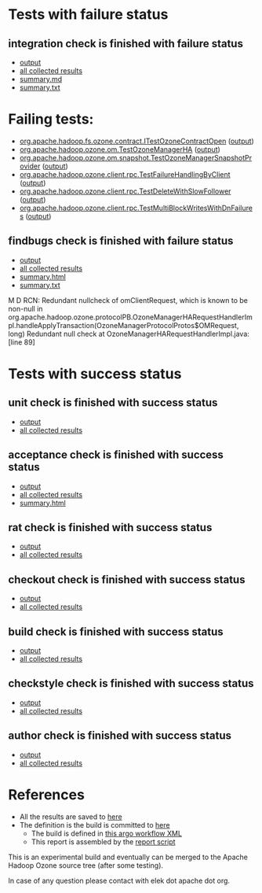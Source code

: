 # Tests with failure status

## integration check is finished with failure status

   * [output](https://raw.githubusercontent.com/elek/ozone-ci-q4/master/pr/pr-hdds-2318-qqrts/integration/output.log)
   * [all collected results](https://github.com/elek/ozone-ci-q4/tree/master/pr/pr-hdds-2318-qqrts/integration)
   * [summary.md](https://github.com/elek/ozone-ci-q4/tree/master/pr/pr-hdds-2318-qqrts/integration/summary.md)
   * [summary.txt](https://github.com/elek/ozone-ci-q4/tree/master/pr/pr-hdds-2318-qqrts/integration/summary.txt)

# Failing tests: 

 * [org.apache.hadoop.fs.ozone.contract.ITestOzoneContractOpen](hadoop-ozone/ozonefs/org.apache.hadoop.fs.ozone.contract.ITestOzoneContractOpen.txt) ([output](hadoop-ozone/ozonefs/org.apache.hadoop.fs.ozone.contract.ITestOzoneContractOpen-output.txt))
 * [org.apache.hadoop.ozone.om.TestOzoneManagerHA](hadoop-ozone/integration-test/org.apache.hadoop.ozone.om.TestOzoneManagerHA.txt) ([output](hadoop-ozone/integration-test/org.apache.hadoop.ozone.om.TestOzoneManagerHA-output.txt))
 * [org.apache.hadoop.ozone.om.snapshot.TestOzoneManagerSnapshotProvider](hadoop-ozone/integration-test/org.apache.hadoop.ozone.om.snapshot.TestOzoneManagerSnapshotProvider.txt) ([output](hadoop-ozone/integration-test/org.apache.hadoop.ozone.om.snapshot.TestOzoneManagerSnapshotProvider-output.txt))
 * [org.apache.hadoop.ozone.client.rpc.TestFailureHandlingByClient](hadoop-ozone/integration-test/org.apache.hadoop.ozone.client.rpc.TestFailureHandlingByClient.txt) ([output](hadoop-ozone/integration-test/org.apache.hadoop.ozone.client.rpc.TestFailureHandlingByClient-output.txt))
 * [org.apache.hadoop.ozone.client.rpc.TestDeleteWithSlowFollower](hadoop-ozone/integration-test/org.apache.hadoop.ozone.client.rpc.TestDeleteWithSlowFollower.txt) ([output](hadoop-ozone/integration-test/org.apache.hadoop.ozone.client.rpc.TestDeleteWithSlowFollower-output.txt))
 * [org.apache.hadoop.ozone.client.rpc.TestMultiBlockWritesWithDnFailures](hadoop-ozone/integration-test/org.apache.hadoop.ozone.client.rpc.TestMultiBlockWritesWithDnFailures.txt) ([output](hadoop-ozone/integration-test/org.apache.hadoop.ozone.client.rpc.TestMultiBlockWritesWithDnFailures-output.txt))

## findbugs check is finished with failure status

   * [output](https://raw.githubusercontent.com/elek/ozone-ci-q4/master/pr/pr-hdds-2318-qqrts/findbugs/output.log)
   * [all collected results](https://github.com/elek/ozone-ci-q4/tree/master/pr/pr-hdds-2318-qqrts/findbugs)
   * [summary.html](https://elek.github.io/ozone-ci-q4/pr/pr-hdds-2318-qqrts/findbugs/summary.html)
   * [summary.txt](https://github.com/elek/ozone-ci-q4/tree/master/pr/pr-hdds-2318-qqrts/findbugs/summary.txt)

M D RCN: Redundant nullcheck of omClientRequest, which is known to be non-null in org.apache.hadoop.ozone.protocolPB.OzoneManagerHARequestHandlerImpl.handleApplyTransaction(OzoneManagerProtocolProtos$OMRequest, long)  Redundant null check at OzoneManagerHARequestHandlerImpl.java:[line 89]


# Tests with success status

## unit check is finished with success status

   * [output](https://raw.githubusercontent.com/elek/ozone-ci-q4/master/pr/pr-hdds-2318-qqrts/unit/output.log)
   * [all collected results](https://github.com/elek/ozone-ci-q4/tree/master/pr/pr-hdds-2318-qqrts/unit)


## acceptance check is finished with success status

   * [output](https://raw.githubusercontent.com/elek/ozone-ci-q4/master/pr/pr-hdds-2318-qqrts/acceptance/output.log)
   * [all collected results](https://github.com/elek/ozone-ci-q4/tree/master/pr/pr-hdds-2318-qqrts/acceptance)
   * [summary.html](https://elek.github.io/ozone-ci-q4/pr/pr-hdds-2318-qqrts/acceptance/summary.html)


## rat check is finished with success status

   * [output](https://raw.githubusercontent.com/elek/ozone-ci-q4/master/pr/pr-hdds-2318-qqrts/rat/output.log)
   * [all collected results](https://github.com/elek/ozone-ci-q4/tree/master/pr/pr-hdds-2318-qqrts/rat)


## checkout check is finished with success status

   * [output](https://raw.githubusercontent.com/elek/ozone-ci-q4/master/pr/pr-hdds-2318-qqrts/checkout/output.log)
   * [all collected results](https://github.com/elek/ozone-ci-q4/tree/master/pr/pr-hdds-2318-qqrts/checkout)


## build check is finished with success status

   * [output](https://raw.githubusercontent.com/elek/ozone-ci-q4/master/pr/pr-hdds-2318-qqrts/build/output.log)
   * [all collected results](https://github.com/elek/ozone-ci-q4/tree/master/pr/pr-hdds-2318-qqrts/build)


## checkstyle check is finished with success status

   * [output](https://raw.githubusercontent.com/elek/ozone-ci-q4/master/pr/pr-hdds-2318-qqrts/checkstyle/output.log)
   * [all collected results](https://github.com/elek/ozone-ci-q4/tree/master/pr/pr-hdds-2318-qqrts/checkstyle)


## author check is finished with success status

   * [output](https://raw.githubusercontent.com/elek/ozone-ci-q4/master/pr/pr-hdds-2318-qqrts/author/output.log)
   * [all collected results](https://github.com/elek/ozone-ci-q4/tree/master/pr/pr-hdds-2318-qqrts/author)




# References

 * All the results are saved to [here](https://github.com/elek/ozone-ci-q4/tree/master/pr/pr-hdds-2318-qqrts/)
 * The definition is the build is committed to [here](https://github.com/elek/argo-ozone)
    * The build is defined in [this argo workflow XML](https://github.com/elek/argo-ozone/blob/master/ozone-build.yaml)
    * This report is assembled by the [report script](https://github.com/elek/argo-ozone/blob/master/scripts/report.sh)

This is an experimental build and eventually can be merged to the Apache Hadoop Ozone source tree (after some testing).

In case of any question please contact with elek dot apache dot org.
